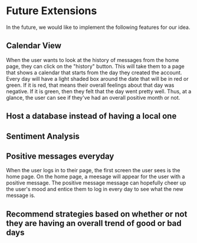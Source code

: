 # Future Extensions
In the future, we would like to implement the following features for our idea.

## Calendar View
When the user wants to look at the history of messages from the home page, they can click on the "history" button. This will take them to a page that shows a calendar that starts from the day they created the account. Every day will have a light shaded box around the date that will be in red or green. If it is red, that means their overall feelings about that day was negative. If it is green, then they felt that the day went pretty well. Thus, at a glance, the user can see if they've had an overall positive month or not.

## Host a database instead of having a local one

## Sentiment Analysis

## Positive messages everyday
When the user logs in to their page, the first screen the user sees is the home page. On the home page, a meesage will appear for the user with a positive message. The positive message message can hopefully cheer up the user's mood and entice them to log in every day to see what the new message is.

## Recommend strategies based on whether or not they are having an overall trend of good or bad days
